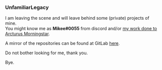 ### UnfamiliarLegacy

I am leaving the scene and will leave behind some (private) projects of mine.  
You might know me as **Mikee#0055** from discord and/or [my work done to Arcturus Morningstar](https://git.krews.org/morningstar/Arcturus-Community/-/commits/dev?author=Mike).

A mirror of the repositories can be found at GitLab [here](https://gitlab.com/Unfamiliar).

Do not bother looking for me, thank you.

Bye.
